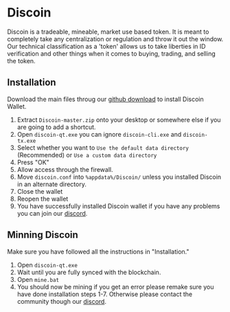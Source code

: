 # Discoin

Discoin is a tradeable, mineable, market use based token. It is meant to completely take any centralization or regulation and throw it out the window. Our technical classification as a 'token' allows us to take liberties in ID verification and other things when it comes to buying, trading, and selling the token.

## Installation

Download the main files throug our [github download](https://github.com/YutakaShibata/Discoin/) to install Discoin Wallet.

1. Extract `Discoin-master.zip` onto your desktop or somewhere else if you are going to add a shortcut.
2. Open `discoin-qt.exe` you can ignore `discoin-cli.exe` and `discoin-tx.exe`
3. Select whether you want to `Use the default data directory` (Recommended) or `Use a custom data directory`
4. Press "OK"
5. Allow access through the firewall.
6. Move `discoin.conf` into `%appdata%/Discoin/` unless you installed Discoin in an alternate directory.
7. Close the wallet
8. Reopen the wallet
9. You have successfully installed Discoin wallet if you have any problems you can join our [discord](https://discord.gg/7Rag25q).

## Minning Discoin

Make sure you have followed all the instructions in "Installation."

1. Open `discoin-qt.exe`
2. Wait until you are fully synced with the blockchain.
3. Open `mine.bat`
4. You should now be mining if you get an error please remake sure you have done installation steps 1-7. Otherwise please contact the community though our [discord](https://discord.gg/7Rag25q).
